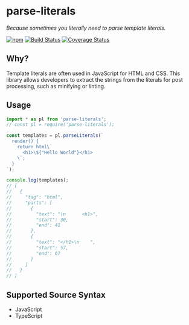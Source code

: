 # parse-literals

_Because sometimes you literally need to parse template literals._

[![npm](https://img.shields.io/npm/v/parse-literals.svg)](https://www.npmjs.com/package/parse-literals)
[![Build Status](https://travis-ci.com/asyncLiz/parse-literals.svg?branch=master)](https://travis-ci.com/asyncLiz/parse-literals)
[![Coverage Status](https://coveralls.io/repos/github/asyncLiz/parse-literals/badge.svg?branch=master)](https://coveralls.io/github/asyncLiz/parse-literals?branch=master)

## Why?

Template literals are often used in JavaScript for HTML and CSS. This library allows developers to extract the strings from the literals for post processing, such as minifying or linting.

## Usage

```js
import * as pl from 'parse-literals';
// const pl = require('parse-literals');

const templates = pl.parseLiterals(`
  render() {
    return html\`
      <h1>\${"Hello World"}</h1>
    \`;
  }
`);

console.log(templates);
// [
//   {
//     "tag": "html",
//     "parts": [
//       {
//         "text": "\n      <h1>",
//         "start": 30,
//         "end": 41
//       },
//       {
//         "text": "</h1>\n    ",
//         "start": 57,
//         "end": 67
//       }
//     ]
//   }
// ]
```

## Supported Source Syntax

- JavaScript
- TypeScript

